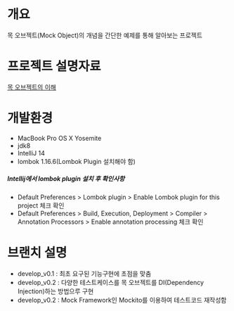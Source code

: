 # 개요

목 오브젝트(Mock Object)의 개념을 간단한 예제를 통해 알아보는 프로젝트

# 프로젝트 설명자료

[목 오브젝트의 이해](http://)

# 개발환경

* MacBook Pro OS X Yosemite
* jdk8
* IntelliJ 14 
* lombok 1.16.6(Lombok Plugin 설치해야 함)

##### Intellij에서 lombok plugin 설치 후 확인사항

* Default Preferences > Lombok plugin > Enable Lombok plugin for this project 체크 확인
* Default Preferences > Build, Execution, Deployment > Compiler > Annotation Processors > Enable annotation processing 체크 확인

# 브랜치 설명

- develop_v0.1 : 최초 요구된 기능구현에 초점을 맞춤
- develop_v0.2 : 다양한 테스트케이스를 목 오브젝트를 DI(Dependency Injection)하는 방법으루 구현
- develop_v0.2 : Mock Framework인 Mockito를 이용하여 테스트코드 재작성함